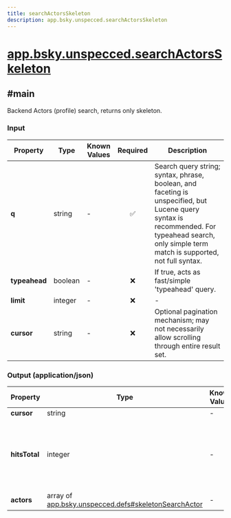 ```yaml
---
title: searchActorsSkeleton
description: app.bsky.unspecced.searchActorsSkeleton
---
```


# [app.bsky.unspecced.searchActorsSkeleton](https://github.com/myConsciousness/atproto.dart/blob/main/lexicons/app/bsky/unspecced/searchActorsSkeleton.json)

## #main

Backend Actors (profile) search, returns only skeleton.

### Input

| Property | Type | Known Values | Required | Description |
| --- | --- | --- | :---: | --- |
| **q** | string | - | ✅ | Search query string; syntax, phrase, boolean, and faceting is unspecified, but Lucene query syntax is recommended. For typeahead search, only simple term match is supported, not full syntax. |
| **typeahead** | boolean | - | ❌ | If true, acts as fast/simple 'typeahead' query. |
| **limit** | integer | - | ❌ | - |
| **cursor** | string | - | ❌ | Optional pagination mechanism; may not necessarily allow scrolling through entire result set. |

### Output (application/json)

| Property | Type | Known Values | Required | Description |
| --- | --- | --- | :---: | --- |
| **cursor** | string | - | ❌ | - |
| **hitsTotal** | integer | - | ❌ | Count of search hits. Optional, may be rounded/truncated, and may not be possible to paginate through all hits. |
| **actors** | array of [app.bsky.unspecced.defs#skeletonSearchActor](../../../../lexicons/app/bsky/unspecced/defs.md#skeletonsearchactor) | - | ✅ | - |
